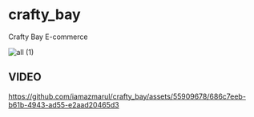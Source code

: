 # crafty_bay

Crafty Bay E-commerce

![all (1)](https://github.com/iamazmarul/crafty_bay/assets/55909678/a48c56d9-b9b1-4c6f-be4c-29a8fe914187)


## VIDEO

https://github.com/iamazmarul/crafty_bay/assets/55909678/686c7eeb-b61b-4943-ad55-e2aad20465d3

